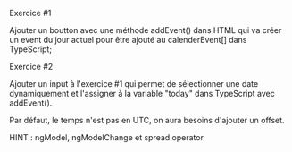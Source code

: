 Exercice #1

Ajouter un boutton avec une méthode addEvent() dans HTML qui va créer un event du jour actuel pour être ajouté au calenderEvent[] dans TypeScript;

Exercice #2

Ajouter un input à l'exercice #1 qui permet de sélectionner une date dynamiquement et l'assigner à la variable "today" dans TypeScript avec addEvent(). 

Par défaut, le temps n'est pas en UTC, on aura besoins d'ajouter un offset.

HINT : ngModel, ngModelChange et spread operator